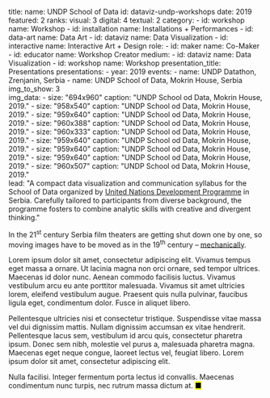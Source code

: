 title: 
    name: UNDP School of Data
id: dataviz-undp-workshops
date: 2019
featured: 2
ranks:
    visual: 3
    digital: 4 
    textual: 2
category: 
    - id: workshop
      name: Workshop
    - id: installation
      name: Installations + Performances
    - id: data-art
      name: Data Art
    - id: dataviz
      name: Data Visualization
    - id: interactive
      name: Interactive Art + Design
role:
    - id: maker
      name: Co-Maker
    - id: educator
      name: Workshop Creator
medium:
    - id: dataviz
      name: Data Visualization
    - id: workshop
      name: Workshop
presentation_title: Presentations
presentations:
    - year: 2019
      events:
        - name: UNDP Datathon, Zrenjanin, Serbia
        - name: UNDP School of Data, Mokrin House, Serbia
img_to_show: 3       
img_data:
    - size: "694x960"
      caption: "UNDP School od Data, Mokrin House, 2019."
    - size: "958x540"
      caption: "UNDP School od Data, Mokrin House, 2019."
    - size: "959x640"
      caption: "UNDP School od Data, Mokrin House, 2019."
    - size: "960x388"
      caption: "UNDP School od Data, Mokrin House, 2019."
    - size: "960x333"
      caption: "UNDP School od Data, Mokrin House, 2019."
    - size: "959x640"
      caption: "UNDP School od Data, Mokrin House, 2019."
    - size: "959x640"
      caption: "UNDP School od Data, Mokrin House, 2019."
    - size: "959x640"
      caption: "UNDP School od Data, Mokrin House, 2019."
    - size: "960x507"
      caption: "UNDP School od Data, Mokrin House, 2019."      
lead: "A compact data visualization and communication syllabus for the School of Data organized by <a href='https://www.rs.undp.org/content/serbia/en/home.html' target='_blank'>United Nations Development Programme</a> in Serbia. Carefully tailored to participants from diverse background, the programme fosters to combine analytic skills with creative and divergent thinking."

In the 21<sup>st</sup> century Serbia film theaters are getting shut down one by one, so moving images have to
be moved as in the 19<sup>th</sup> century – <a href='https://en.wikipedia.org/wiki/Precursors_of_film' target='_blank'>mechanically</a>.

Lorem ipsum dolor sit amet, consectetur adipiscing elit. Vivamus tempus eget massa a ornare. Ut lacinia magna non orci ornare, sed tempor ultrices. Maecenas id dolor nunc. Aenean commodo facilisis luctus. Vivamus vestibulum arcu eu ante porttitor malesuada. Vivamus sit amet ultricies lorem, eleifend vestibulum augue. Praesent quis nulla pulvinar, faucibus ligula eget, condimentum dolor. Fusce in aliquet libero.

Pellentesque ultricies nisi et consectetur tristique. Suspendisse vitae massa vel dui dignissim mattis. Nullam dignissim accumsan ex vitae hendrerit. Pellentesque lacus sem, vestibulum id arcu quis, consectetur pharetra ipsum. Donec sem nibh, molestie vel purus a, malesuada pharetra magna. Maecenas eget neque congue, laoreet lectus vel, feugiat libero. Lorem ipsum dolor sit amet, consectetur adipiscing elit.

Nulla facilisi. Integer fermentum porta lectus id convallis. Maecenas condimentum nunc turpis, nec rutrum massa dictum at. <mark>&#9632;</mark>